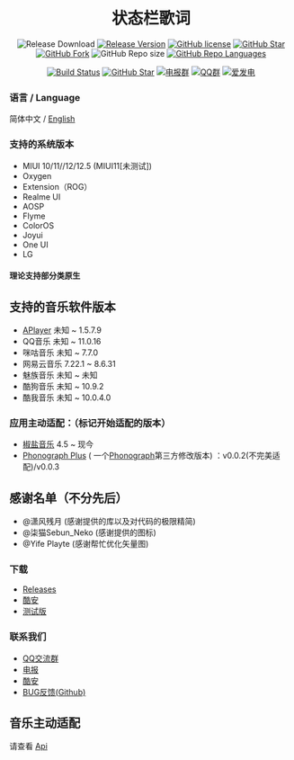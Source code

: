 <h1 align="center">状态栏歌词</h1>

<div align="center">

![Release Download](https://img.shields.io/github/downloads/577fkj/MIUIStatusBarLyric/total?style=flat-square)
[![Release Version](https://img.shields.io/github/v/release/577fkj/MIUIStatusBarLyric?style=flat-square)](https://github.com/577fkj/MIUIStatusBarLyric/releases/latest)
[![GitHub license](https://img.shields.io/github/license/577fkj/MIUIStatusBarLyric?style=flat-square)](LICENSE)
[![GitHub Star](https://img.shields.io/github/stars/577fkj/MIUIStatusBarLyric?style=flat-square)](https://github.com/577fkj/MIUIStatusBarLyric/stargazers)
[![GitHub Fork](https://img.shields.io/github/forks/577fkj/MIUIStatusBarLyric?style=flat-square)](https://github.com/577fkj/MIUIStatusBarLyric/network/members)
![GitHub Repo size](https://img.shields.io/github/repo-size/577fkj/MIUIStatusBarLyric?style=flat-square&color=3cb371)
[![GitHub Repo Languages](https://img.shields.io/github/languages/top/577fkj/MIUIStatusBarLyric?style=flat-square)](https://github.com/577fkj/MIUIStatusBarLyric/search?l=java)

[![Build Status](https://img.shields.io/endpoint.svg?url=https%3A%2F%2Factions-badge.atrox.dev%2F577fkj%2FMIUIStatusBarLyric%2Fbadge%3Fref%3Dmain&style=flat)](https://actions-badge.atrox.dev/577fkj/MIUIStatusBarLyric/goto?ref=main)
[![GitHub Star](https://img.shields.io/github/stars/577fkj/MIUIStatusBarLyric.svg?style=social)](https://github.com/577fkj/MIUIStatusBarLyric)
[![电报群](https://img.shields.io/badge/电报群-MIUIStatusBatLyric-blue.svg?style=flat-square&color=12b7f5)](https://t.me/MIUIStatusBatLyric)
[![QQ群](https://img.shields.io/badge/QQ群-884185860-blue.svg?style=flat-square&color=12b7f5)](https://qm.qq.com/cgi-bin/qm/qr?k=ea_MP7zFoZJEdpxDFQcadBdbZmwYXZHh&jump_from=webapi)
[![爱发电](https://img.shields.io/badge/爱发电-@xiao_wine-blue.svg?style=flat-square&color=12b7f5)](https://afdian.net/@xiao_wine)

</div>

### 语言 / Language

简体中文 / [English](README_EN.md)

### 支持的系统版本

- MIUI 10/11//12/12.5 (MIUI11[未测试])
- Oxygen
- Extension（ROG）
- Realme UI
- AOSP
- Flyme
- ColorOS
- Joyui
- One UI
- LG

#### 理论支持部分类原生

## 支持的音乐软件版本

- [APlayer](https://github.com/rRemix/APlayer) 未知 ~ 1.5.7.9
- QQ音乐 未知 ~ 11.0.16
- 咪咕音乐 未知 ~ 7.7.0
- 网易云音乐 7.22.1 ~ 8.6.31
- 魅族音乐 未知 ~ 未知
- 酷狗音乐 未知 ~ 10.9.2
- 酷我音乐 未知 ~ 10.0.4.0

### 应用主动适配：（标记开始适配的版本）

- [椒盐音乐](https://github.com/Moriafly/SaltPlayerSource) 4.5 ~ 现今
- [Phonograph Plus](https://github.com/chr56/Phonograph_Plus/) (
  一个[Phonograph](https://github.com/kabouzeid/Phonograph)第三方修改版本) ：v0.0.2(不完美适配)/v0.0.3

## 感谢名单（不分先后）

- @潇风残月 (感谢提供的库以及对代码的极限精简)
- @柒猫Sebun_Neko (感谢提供的图标)
- @Yife Playte (感谢帮忙优化矢量图)

### 下载

- [Releases](https://github.com/577fkj/MIUIStatusBarLyric/releases)
- [酷安](https://www.coolapk.com/apk/miui.statusbar.lyric)
- [测试版](https://github.com/577fkj/MIUIStatusBarLyric/actions/workflows/Android.yml)

### 联系我们

- [QQ交流群](https://jq.qq.com/?_wv=1027&amp;k=KQeQjgsv)
- [电报](https://t.me/MIUIStatusBatLyric)
- [酷安](https://www.coolapk.com/apk/miui.statusbar.lyric)
- [BUG反馈(Github)](https://github.com/577fkj/MIUIStatusBarLyric/issues/new)

## 音乐主动适配

请查看 [Api](./Api)
